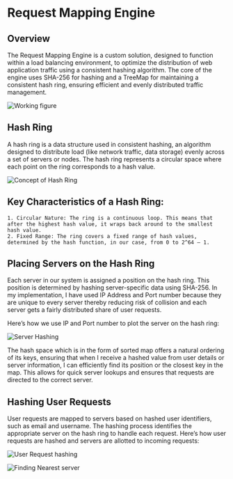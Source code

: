 # Request Mapping Engine

## Overview
The Request Mapping Engine is a custom solution, designed to function within a load balancing environment, to optimize the distribution of web application traffic using a consistent hashing algorithm. The core of the engine uses SHA-256 for hashing and a TreeMap for maintaining a consistent hash ring, ensuring efficient and evenly distributed traffic management. 

![Working figure](https://github.com/sinhatanmay18/request-mapping-engine/assets/76418883/7c1bf3d7-e500-4b09-8097-f70ea8a27655)
                                              

## Hash Ring
A hash ring is a data structure used in consistent hashing, an algorithm designed to distribute load (like network traffic, data storage) evenly across a set of servers or nodes. The hash ring represents a circular space where each point on the ring corresponds to a hash value. 

![Concept of Hash Ring](https://github.com/sinhatanmay18/request-mapping-engine/assets/76418883/468f70f1-a203-4961-892d-e625fc251321)


## Key Characteristics of a Hash Ring:
    1. Circular Nature: The ring is a continuous loop. This means that after the highest hash value, it wraps back around to the smallest hash value.
    2. Fixed Range: The ring covers a fixed range of hash values, determined by the hash function, in our case, from 0 to 2^64 – 1.
       
## Placing Servers on the Hash Ring

Each server in our system is assigned a position on the hash ring. This position is determined by hashing server-specific data using SHA-256. In my implementation, I have used IP Address and Port number because they are unique to every server thereby reducing risk of collision and each server gets a fairly distributed share of user requests. 

Here’s how we use IP and Port number to plot the server on the hash ring:

![Server Hashing](https://github.com/sinhatanmay18/request-mapping-engine/assets/76418883/f4a64c3a-16a2-4592-b34e-c645815ad9d8)
                                                      

The hash space which is in the form of sorted map offers a natural ordering of its keys, ensuring that when I receive a hashed value from user details or server information, I can efficiently find its position or the closest key in the map. This allows for quick server lookups and ensures that requests are directed to the correct server.


## Hashing User Requests
User requests are mapped to servers based on hashed user identifiers, such as email and username. The hashing process identifies the appropriate server on the hash ring to handle each request. Here’s how user requests are hashed and servers are allotted to incoming requests:

![User Request hashing](https://github.com/sinhatanmay18/request-mapping-engine/assets/76418883/f8845da7-7b45-45f4-8cb8-5b022e3ebc06)
                                                    
![Finding Nearest server](https://github.com/sinhatanmay18/request-mapping-engine/assets/76418883/18cd3e75-d743-4494-b5b0-301e72d0964d)
                                                     
